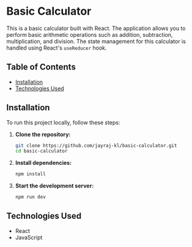 # Basic Calculator

This is a basic calculator built with React. The application allows you to perform basic arithmetic operations such as addition, subtraction, multiplication, and division. The state management for this calculator is handled using React's `useReducer` hook.

## Table of Contents

- [Installation](#installation)
- [Technologies Used](#technologies-used)

## Installation

To run this project locally, follow these steps:

1. **Clone the repository:**
   ```bash
   git clone https://github.com/jayraj-kl/basic-calculator.git
   cd basic-calculator

2. **Install dependencies:**
   ```bash
   npm install

3. **Start the development server:**
   ```bash
   npm run dev

## Technologies Used

- React
- JavaScript